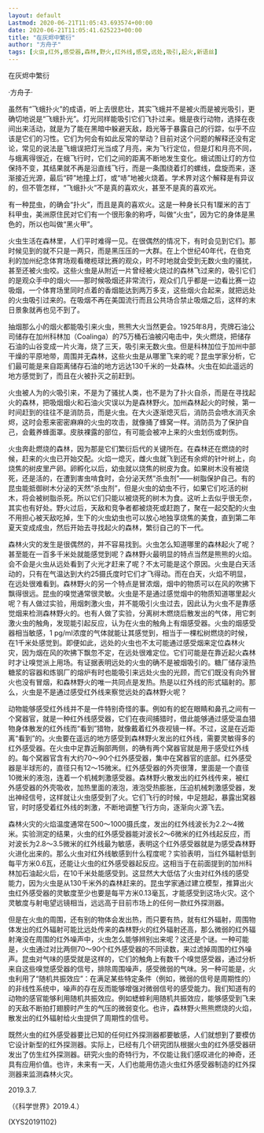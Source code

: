 ```yaml
---
layout: default
Lastmod: 2020-06-21T11:05:43.693574+00:00
date: 2020-06-21T11:05:41.625223+00:00
title: "在灰烬中繁衍"
author: "方舟子"
tags: [火虫,红外,感受器,森林,野火,红外线,感受,远处,吸引,起火,新语丝]
---
```


在灰烬中繁衍

·方舟子·

虽然有“飞蛾扑火”的成语，听上去很悲壮，其实飞蛾并不是被火而是被光吸引，更确切地说是“飞蛾扑光”。灯光同样能吸引它们飞扑过来。蛾是夜行动物，选择在夜间出来活动，就是为了能在黑暗中躲避天敌，趋光等于暴露自己的行踪，似乎不应该是它们的习性。它们为何会有如此反常的举动？目前对这个问题的解释还没有定论，常见的说法是飞蛾误把灯光当成了月亮，来为飞行定位，但是灯和月亮不同，与蛾离得很近，在蛾飞行时，它们之间的距离不断地发生变化。蛾试图让灯的方位保持不变，其结果就不再是沿直线飞行，而是一条围绕着灯的螺线，盘旋而来，逐渐接近光源，最后“砰”地撞上灯，或“哧”地被火烧着。学术界对这个解释是有异议的，但不管怎样，“飞蛾扑火”不是真的喜欢火，甚至不是真的喜欢光。

有一种昆虫，的确会“扑火”，而且是真的喜欢火。这是一种身长只有1厘米的吉丁科甲虫，美洲原住民对它们有一个很形象的称呼，叫做“火虫”，因为它的身体是黑色的，所以也叫做“黑火甲”。

火虫生活在森林里，人们平时难得一见。在很偶然的情况下，有时会见到它们。那时候见到的就不只是一两只，而是黑压压的一大群。在上个世纪40年代，在伯克利的加州纪念体育场观看橄榄球比赛的观众，时不时地就会受到无数火虫的骚扰，甚至还被火虫咬。这些火虫是从附近一片曾经被火烧过的森林飞过来的，吸引它们的是观众手中的烟火——那时候吸烟还非常流行，观众们几乎都是一边看比赛一边吸烟，一个体育场里同时点着的香烟能达到两万多支，这些烟火合起来，就把远处的火虫吸引过来的。在吸烟不再在美国流行而且公共场合禁止吸烟之后，这样的末日景象就再也见不到了。

抽烟那么小的烟火都能吸引来火虫，熊熊大火当然更会。1925年8月，壳牌石油公司储存在加州科林加（Coalinga）的75万桶石油被闪电击中，失火燃烧，把储存石油的山谷变成一片火海，烧了三天，吸引来无数火虫。但是科林加位于加州中部干燥的平原地带，周围并无森林，这些火虫是从哪里飞来的呢？昆虫学家分析，它们最可能是来自距离储存石油的地方远达130千米的一处森林。火虫在如此遥远的地方感觉到了，而且在火被扑灭之前赶到。

火虫被人为的火吸引来，不是为了骚扰人类，也不是为了扑火自杀，而是在寻找起火的森林，把吸烟烟火和石油火灾误以为是森林野火。加州森林起火的时候，第一时间赶到的往往不是消防员，而是火虫。在大火逐渐熄灭后，消防员会喷水消灭余烬，这时会惹来密密麻麻的火虫的攻击，就像捅了蜂窝一样。消防员为了保护自己，会戴养蜂面罩。皮肤裸露的部位，有可能会被冲上来的火虫划伤或刺伤。

火虫奔赴燃烧的森林，因为那是它们繁衍后代的关键所在。在森林还在燃烧的时候，赶来的火虫已开始交配。火焰一熄灭，雌火虫就飞到还有余烬的针叶树上，向烧焦的树皮里产卵。卵孵化以后，幼虫就以烧焦的树皮为食。如果树木没有被烧死，还是活的，在遭到害虫啃食时，会分泌天然“杀虫剂”——树脂保护自己。有的昆虫能抵御树木分泌的天然“杀虫剂”，但是火虫的幼虫不行，如果它们吃活的树木，将会被树脂杀死。所以它们只能以被烧死的树木为食。这听上去似乎很无奈，其实也有好处。野火过后，天敌和竞争者都被烧死或赶跑了，聚在一起交配的火虫不用担心被天敌吃掉，生下的火虫幼虫也可以放心地独享烧焦的美食，直到第二年夏天变成成虫，然后开始去寻找起火的森林，繁衍自己的下一代。

森林火灾的发生是很偶然的，并不容易找到。火虫怎么知道哪里的森林起火了呢？甚至能在一百多千米处就能感觉到呢？森林野火最明显的特点当然是熊熊的火焰。会不会是火虫从远处看到了火光才赶来了呢？不太可能是这个原因。火虫是白天活动的，只有在气温达到大约25摄氏度时它们才飞得动。而在白天，火焰不明显，在远处很难看到。森林野火的另一个特点是冒浓烟，烟中的物质可以在风的吹拂下飘得很远。昆虫的嗅觉通常很灵敏。火虫是不是通过感觉烟中的物质知道哪里起火呢？有人做过实验，用烟刺激火虫，并不能吸引火虫过去，因此认为火虫不是靠感觉烟来检测森林野火的。也有人做了实验，分离树木燃烧后散发出的气体，用它刺激火虫的触角，发现能引起反应，认为在火虫的触角上有烟感受器。火虫的烟感受器相当敏感，1 pg/ml浓度的气体就能让其感觉到，相当于一棵松树燃烧的时候，在1千米处感觉到。即便如此，远处的火虫也不太可能通过感受烟来定位森林火灾，因为烟在风的吹拂下飘忽不定，在远处很难定位。它们可能是在靠近起火森林时才让嗅觉派上用场。有证据表明远处的火虫的确不是被烟吸引的。糖厂储存滚热糖浆的容器和炼钢厂的熔炉有时也能吸引来远处火虫的光顾，而它们既没有向外冒火也没有冒烟，和森林野火的唯一共同点是发热。热是以红外线的形式辐射的。那么，火虫是不是通过感受红外线来察觉远处的森林野火呢？

动物能够感受红外线并不是一件特别奇怪的事。例如有的蛇在眼睛和鼻孔之间有一个窝器官，就是一种红外线感受器，它们在夜间捕猎时，借此能够通过感受温血猎物身体散发的红外线而“看到”猎物，就像戴着红外夜视镜一样。不过，这是在近距离“看到”的。火虫要在遥远的地方感受到森林野火发出的红外线，需要灵敏得多的红外感受器。在火虫中足靠近胸部两侧，的确有两个窝器官就是用于感受红外线的。每个窝器官含有大约70～90个红外感受器，集中在窝器官的底部。红外感受器是半球形的，直径只有12～15微米。红外感受器的外壳很薄，里面是一个直径10微米的液泡，连着一个机械刺激感受器。森林野火散发出的红外线传来，被红外感受器的外壳吸收，加热里面的液泡，液泡受热膨胀，压迫机械刺激感受器，发出神经信号，这样就让火虫感受到了火。它们飞行的时候，中足翘起，暴露出窝器官，时时感受着红外线的刺激，不断地调整飞行方向，逐渐向火源飞去。

森林火灾的火焰温度通常在500～1000摄氏度，发出的红外线波长为2.2～4微米。实验测定的结果，火虫的红外感受器能对波长2～6微米的红外线起反应，而对波长为2.8～3.5微米的红外线最为敏感，表明这个红外感受器就是为感受森林野火进化出来的。那么火虫对红外线敏感到什么程度呢？实验表明，当红外辐射低到每平方米0.6瓦，还能让火虫的红外感受器起反应。这相当于在前面提到的加州科林加石油起火后，在10千米处能感受到。这显然大大低估了火虫对红外线的感受能力，因为火虫是从130千米外的森林赶来的。昆虫学家通过建立模型，推算出火虫红外感受器的灵敏度至少也要是每平方米0.13毫瓦，才能感受到这场火灾。这个灵敏度与射电望远镜相当，远远高于目前市场上的任何一款红外探测器。

但是在火虫的周围，还有别的物体会发出热，而只要有热，就有红外辐射，周围物体发出的红外辐射可能比远处传来的森林野火的红外辐射还高，那么微弱的红外辐射淹没在周围的红外噪声中，火虫怎么能够辨别出来呢？这还是个谜。一种可能是，火虫通过对比两侧70～90个红外感受器的不同读数，来过滤掉周围的红外噪声。昆虫对气味的感受就是这样的，它们的触角上有数千个嗅觉感受器，通过分析来自这些嗅觉感受器的信号，排除周围噪声，感受微弱的气味。另一种可能是，火虫利用了“随机共振效应”：在满足某些特定条件（例如，微弱的信号是周期性的）的非线性系统中，噪声的存在反而能够增强对微弱信号的感受能力。我们知道有的动物的感官能够利用随机共振效应。例如蟋蟀利用随机共振效应，能够感受到飞来的天敌不断拍打翅膀时产生的气压的微弱变化。也许，森林野火熊熊燃烧的火焰，散发出的红外辐射给火虫提供了周期性的信号。

既然火虫的红外感受器要比已知的任何红外探测器都要敏感，人们就想到了要模仿它设计新型的红外探测器。实际上，已经有几个研究团队根据火虫的红外感受器研发出了仿生红外探测器。研究火虫的奇特行为，不仅能让我们感叹进化的神奇，还具有应用价值。也许，未来有一天，人们也能用仿造火虫红外感受器制造的红外探测器来监测森林火灾。

2019.3.7.

（《科学世界》2019.4.）

(XYS20191102)

